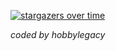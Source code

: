 [![stargazers over time](https://starchart.cc/YerongAI/Office-Tool.svg)](#)

_coded by hobbylegacy_
